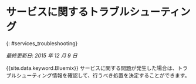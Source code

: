
# サービスに関するトラブルシューティング
{: #services_troubleshooting}

*最終更新日: 2015 年 12 月 9 日*


{{site.data.keyword.Bluemix}} サービスに関する問題が発生した場合は、トラブルシューティング情報を確認して、行うべき処置を決定することができます。
